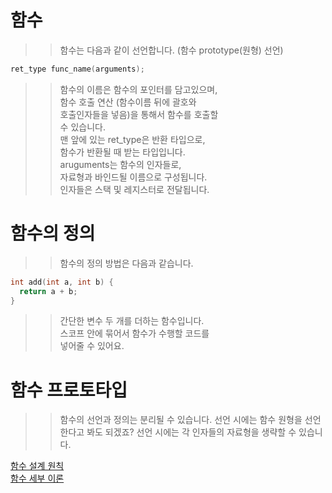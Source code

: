 # 함수

>> 함수는 다음과 같이 선언합니다.  (함수 prototype(원형) 선언)
```C
ret_type func_name(arguments);        
```
>> 함수의 이름은 함수의 포인터를 담고있으며,    
>> 함수 호출 연산 (함수이름 뒤에 괄호와  
>> 호출인자들을 넣음)을 통해서 함수를 호출할   
>> 수 있습니다.  
>> 맨 앞에 있는 ret_type은 반환 타입으로,   
>> 함수가 반환될 때 받는 타입입니다.  
>> aruguments는 함수의 인자들로,  
>> 자료형과 바인드될 이름으로 구성됩니다.  
>> 인자들은 스택 및 레지스터로 전달됩니다.  

# 함수의 정의
>> 함수의 정의 방법은 다음과 같습니다.
```C
int add(int a, int b) {
  return a + b;
}
```
>> 간단한 변수 두 개를 더하는 함수입니다.   
>> 스코프 안에 묶어서 함수가 수행할 코드를  
>> 넣어줄 수 있어요.  

# 함수 프로토타입
>> 함수의 선언과 정의는 분리될 수 있습니다.
>> 선언 시에는 함수 원형을 선언한다고 봐도 되겠죠?
>> 선언 시에는 각 인자들의 자료형을 생략할 수 있습니다.  


[함수 설계 원칙](https://github.com/Nighthom/Files/blob/main/Study/C/lesson/%ED%95%A8%EC%88%98/%ED%95%A8%EC%88%98%EC%84%A4%EA%B3%84%EC%9B%90%EC%B9%99.md)  
[함수 세부 이론]()  
